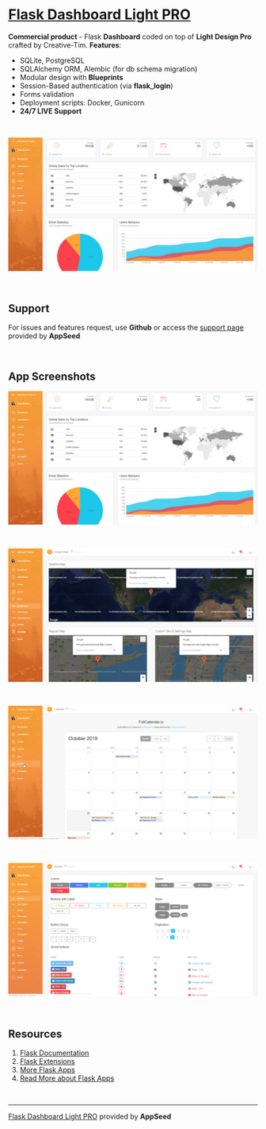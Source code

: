# [Flask Dashboard Light PRO](https://appseed.us/admin-dashboards/flask-dashboard-light-pro)

**Commercial product** - Flask **Dashboard** coded on top of **Light Design Pro** crafted by Creative-Tim. **Features**:

- SQLite, PostgreSQL
- SQLAlchemy ORM, Alembic (for db schema migration)
- Modular design with **Blueprints**
- Session-Based authentication (via **flask_login**)
- Forms validation
- Deployment scripts: Docker, Gunicorn
- **24/7 LIVE Support**

<br />

![Flask Dashboard Light Pro - Gif animated intro.](https://raw.githubusercontent.com/app-generator/static/master/products/flask-dashboard-light-pro-intro.gif)

<br />

## Support

For issues and features request, use **Github** or access the [support page](https://appseed.us/support) provided by **AppSeed** 

<br />

## App Screenshots

![Flask Dashboard Light Pro - App Screen.](https://raw.githubusercontent.com/app-generator/static/master/products/flask-dashboard-light-pro-screen.png)

<br />

![Flask Dashboard Light Pro - App Screen.](https://raw.githubusercontent.com/app-generator/static/master/products/flask-dashboard-light-pro-screen-2.png)

<br />

![Flask Dashboard Light Pro - App Screen.](https://raw.githubusercontent.com/app-generator/static/master/products/flask-dashboard-light-pro-screen-1.png)

<br />

![Flask Dashboard Light Pro - App Screen.](https://raw.githubusercontent.com/app-generator/static/master/products/flask-dashboard-light-pro-screen-3.png)

<br />

## Resources

1. [Flask Documentation](http://flask.pocoo.org/docs/)
2. [Flask Extensions](http://flask.pocoo.org/extensions/)
3. [More Flask Apps](https://appseed.us/apps/flask-apps)
4. [Read More about Flask Apps](https://blog.appseed.us/tag/flask)

<br />

---
[Flask Dashboard Light PRO](https://appseed.us/admin-dashboards/flask-dashboard-light-pro) provided by **AppSeed**
